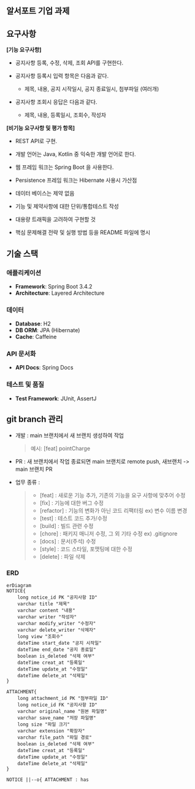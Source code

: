 ## 알서포트 기업 과제

## 요구사항

**[기능 요구사항]**

* 공지사항 등록, 수정, 삭제, 조회 API를 구현한다.

* 공지사항 등록시 입력 항목은 다음과 같다.
    * 제목, 내용, 공지 시작일시, 공지 종료일시, 첨부파일 (여러개)

* 공지사항 조회시 응답은 다음과 같다.
    * 제목, 내용, 등록일시, 조회수, 작성자

**[비기능 요구사항 및 평가 항목]**

* REST API로 구현.

* 개발 언어는 Java, Kotlin 중 익숙한 개발 언어로 한다.

* 웹 프레임 워크는 Spring Boot 을 사용한다.

* Persistence 프레임 워크는 Hibernate 사용시 가산점

* 데이터 베이스는 제약 없음

* 기능 및 제약사항에 대한 단위/통합테스트 작성

* 대용량 트래픽을 고려하여 구현할 것

* 핵심 문제해결 전략 및 실행 방법 등을 README 파일에 명시

## 기술 스택
### 애플리케이션
* **Framework**: Spring Boot 3.4.2
* **Architecture**: Layered Architecture
### 데이터
* **Database**: H2
* **DB ORM**: JPA (Hibernate)
* **Cache**: Caffeine 
### API 문서화
* **API Docs**: Spring Docs
### 테스트 및 품질
* **Test Framework**: JUnit, AssertJ

## git branch 관리

- 개발 : main 브랜치에서 새 브랜치 생성하여 작업

  >  예시: [feat] pointCharge

- PR : 새 브랜치에서 작업 종료되면 main 브랜치로 remote push, 새브랜치 -> main 브랜치 PR

- 업무 종류 :

  > - [feat] : 새로운 기능 추가, 기존의 기능을 요구 사항에 맞추어 수정
  > - [fix] : 기능에 대한 버그 수정
  > - [refactor] : 기능의 변화가 아닌 코드 리팩터링 ex) 변수 이름 변경
  > - [test] : 테스트 코드 추가/수정
  > - [build] : 빌드 관련 수정
  > - [chore] : 패키지 매니저 수정, 그 외 기타 수정 ex) .gitignore
  > - [docs] : 문서(주석) 수정
  > - [style] : 코드 스타일, 포맷팅에 대한 수정
  > - [delete] : 파일 삭제

### ERD

```mermaid
erDiagram
NOTICE{
	long notice_id PK "공지사항 ID"
    varchar title "제목"
    varchar content "내용"
	varchar writer "작성자"
	varchar modify_writer "수정자"
	varchar delete_writer "삭제자"
    long view "조회수"
    dateTime start_date "공지 시작일"
    dateTime end_date "공지 종료일"
	boolean is_deleted "삭제 여부"
    dateTime creat_at "등록일"
    dateTime update_at "수정일"
    dateTime delete_at "삭제일"
}

ATTACHMENT{
	long attachment_id PK "첨부파일 ID"
	long notice_id FK "공지사항 ID"
	varchar original_name "원본 파일명"
	varchar save_name "저장 파일명"
	long size "파일 크기"
	varchar extension "확장자"
	varchar file_path "파일 경로"
	boolean is_deleted "삭제 여부"
    dateTime creat_at "등록일"
    dateTime update_at "수정일"
    dateTime delete_at "삭제일"
}

NOTICE ||--o{ ATTACHMENT : has
```